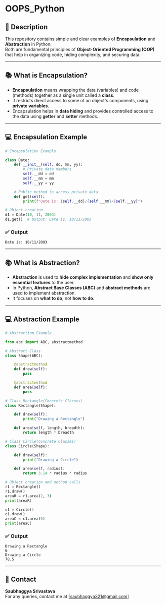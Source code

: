 # OOPS_Python

## 📌 Description

This repository contains simple and clear examples of **Encapsulation** and **Abstraction** in Python.  
Both are fundamental principles of **Object-Oriented Programming (OOP)** that help in organizing code, hiding complexity, and securing data.

---

## 📚 What is Encapsulation?

- **Encapsulation** means wrapping the data (variables) and code (methods) together as a single unit called a **class**.
- It restricts direct access to some of an object's components, using **private variables**.
- Encapsulation helps in **data hiding** and provides controlled access to the data using **getter** and **setter** methods.

---

## 💻 Encapsulation Example

```python
# Encapsulation Example

class Date:
    def __init__(self, dd, mm, yy):
        # Private data members
        self.__dd = dd
        self.__mm = mm
        self.__yy = yy

    # Public method to access private data
    def get(self):
        print(f"Date is: {self.__dd}/{self.__mm}/{self.__yy}")

# Object creation
d1 = Date(10, 11, 2003)
d1.get()  # Output: Date is: 10/11/2003
```

### ✅ Output

```
Date is: 10/11/2003
```

---

## 📚 What is Abstraction?

- **Abstraction** is used to **hide complex implementation** and **show only essential features** to the user.
- In Python, **Abstract Base Classes (ABC)** and **abstract methods** are used to implement abstraction.
- It focuses on **what to do**, not **how to do**.

---

## 💻 Abstraction Example

```python
# Abstraction Example

from abc import ABC, abstractmethod

# Abstract Class
class Shape(ABC):

    @abstractmethod
    def draw(self):
        pass

    @abstractmethod
    def area(self):
        pass

# Class Rectangle(Concrete Classes)
class Rectangle(Shape):

    def draw(self):
        print("Drawing a Rectangle")

    def area(self, length, breadth):
        return length * breadth

# Class Circle(Concrete Classes)
class Circle(Shape):

    def draw(self):
        print("Drawing a Circle")

    def area(self, radius):
        return 3.14 * radius * radius

# Object creation and method calls
r1 = Rectangle()
r1.draw()
areaR = r1.area(2, 3)
print(areaR)

c1 = Circle()
c1.draw()
areaC = c1.area(5)
print(areaC)
```

### ✅ Output

```
Drawing a Rectangle
6
Drawing a Circle
78.5
```

---

## 📧 Contact

**Saubhaggya Srivastava**  
For any queries, contact me at [saubhaggya321@gmail.com]  


